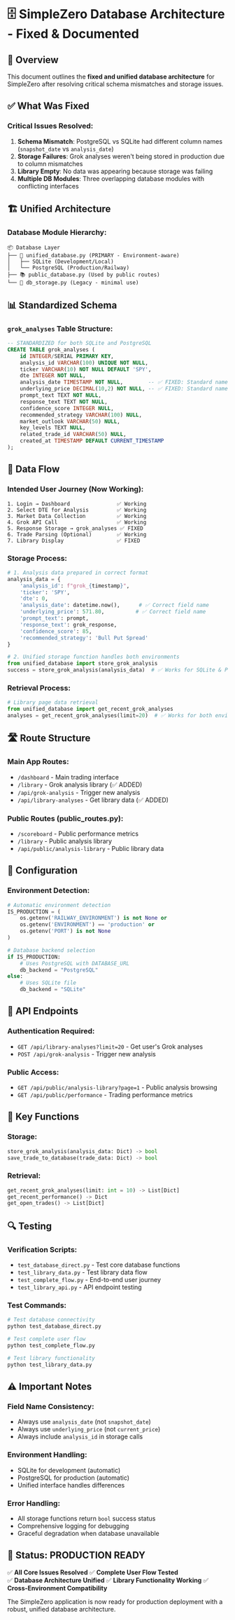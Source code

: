 # 🗄️ SimpleZero Database Architecture - Fixed & Documented

## 🎯 **Overview**
This document outlines the **fixed and unified database architecture** for SimpleZero after resolving critical schema mismatches and storage issues.

## ✅ **What Was Fixed**

### **Critical Issues Resolved:**
1. **Schema Mismatch**: PostgreSQL vs SQLite had different column names (`snapshot_date` vs `analysis_date`)
2. **Storage Failures**: Grok analyses weren't being stored in production due to column mismatches
3. **Library Empty**: No data was appearing because storage was failing
4. **Multiple DB Modules**: Three overlapping database modules with conflicting interfaces

## 🏗️ **Unified Architecture**

### **Database Module Hierarchy:**
```
📦 Database Layer
├── 🎯 unified_database.py (PRIMARY - Environment-aware)
│   ├── SQLite (Development/Local)
│   └── PostgreSQL (Production/Railway) 
├── 📚 public_database.py (Used by public routes)
└── 💾 db_storage.py (Legacy - minimal use)
```

## 📊 **Standardized Schema**

### **`grok_analyses` Table Structure:**
```sql
-- STANDARDIZED for both SQLite and PostgreSQL
CREATE TABLE grok_analyses (
    id INTEGER/SERIAL PRIMARY KEY,
    analysis_id VARCHAR(100) UNIQUE NOT NULL,
    ticker VARCHAR(10) NOT NULL DEFAULT 'SPY',
    dte INTEGER NOT NULL,
    analysis_date TIMESTAMP NOT NULL,        -- ✅ FIXED: Standard name
    underlying_price DECIMAL(10,2) NOT NULL, -- ✅ FIXED: Standard name  
    prompt_text TEXT NOT NULL,
    response_text TEXT NOT NULL,
    confidence_score INTEGER NULL,
    recommended_strategy VARCHAR(100) NULL,
    market_outlook VARCHAR(50) NULL,
    key_levels TEXT NULL,
    related_trade_id VARCHAR(50) NULL,
    created_at TIMESTAMP DEFAULT CURRENT_TIMESTAMP
);
```

## 🔄 **Data Flow**

### **Intended User Journey (Now Working):**
```
1. Login → Dashboard               ✅ Working
2. Select DTE for Analysis         ✅ Working  
3. Market Data Collection          ✅ Working
4. Grok API Call                   ✅ Working
5. Response Storage → grok_analyses ✅ FIXED
6. Trade Parsing (Optional)        ✅ Working
7. Library Display                 ✅ FIXED
```

### **Storage Process:**
```python
# 1. Analysis data prepared in correct format
analysis_data = {
    'analysis_id': f"grok_{timestamp}",
    'ticker': 'SPY',
    'dte': 0,
    'analysis_date': datetime.now(),      # ✅ Correct field name
    'underlying_price': 571.80,          # ✅ Correct field name
    'prompt_text': prompt,
    'response_text': grok_response,
    'confidence_score': 85,
    'recommended_strategy': 'Bull Put Spread'
}

# 2. Unified storage function handles both environments
from unified_database import store_grok_analysis
success = store_grok_analysis(analysis_data)  # ✅ Works for SQLite & PostgreSQL
```

### **Retrieval Process:**
```python
# Library page data retrieval
from unified_database import get_recent_grok_analyses
analyses = get_recent_grok_analyses(limit=20)  # ✅ Works for both environments
```

## 🛣️ **Route Structure**

### **Main App Routes:**
- `/dashboard` - Main trading interface
- `/library` - Grok analysis library (✅ ADDED)
- `/api/grok-analysis` - Trigger new analysis
- `/api/library-analyses` - Get library data (✅ ADDED)

### **Public Routes (public_routes.py):**
- `/scoreboard` - Public performance metrics
- `/library` - Public analysis library
- `/api/public/analysis-library` - Public library data

## 🔧 **Configuration**

### **Environment Detection:**
```python
# Automatic environment detection
IS_PRODUCTION = (
    os.getenv('RAILWAY_ENVIRONMENT') is not None or
    os.getenv('ENVIRONMENT') == 'production' or  
    os.getenv('PORT') is not None
)

# Database backend selection
if IS_PRODUCTION:
    # Uses PostgreSQL with DATABASE_URL
    db_backend = "PostgreSQL"
else:
    # Uses SQLite file
    db_backend = "SQLite"
```

## 🚀 **API Endpoints**

### **Authentication Required:**
- `GET /api/library-analyses?limit=20` - Get user's Grok analyses
- `POST /api/grok-analysis` - Trigger new analysis

### **Public Access:**
- `GET /api/public/analysis-library?page=1` - Public analysis browsing
- `GET /api/public/performance` - Trading performance metrics

## 🎯 **Key Functions**

### **Storage:**
```python
store_grok_analysis(analysis_data: Dict) -> bool
save_trade_to_database(trade_data: Dict) -> bool
```

### **Retrieval:**
```python
get_recent_grok_analyses(limit: int = 10) -> List[Dict]
get_recent_performance() -> Dict
get_open_trades() -> List[Dict]
```

## 🔍 **Testing**

### **Verification Scripts:**
- `test_database_direct.py` - Test core database functions
- `test_library_data.py` - Test library data flow  
- `test_complete_flow.py` - End-to-end user journey
- `test_library_api.py` - API endpoint testing

### **Test Commands:**
```bash
# Test database connectivity
python test_database_direct.py

# Test complete user flow
python test_complete_flow.py

# Test library functionality
python test_library_data.py
```

## ⚠️ **Important Notes**

### **Field Name Consistency:**
- Always use `analysis_date` (not `snapshot_date`)
- Always use `underlying_price` (not `current_price`)
- Always include `analysis_id` in storage calls

### **Environment Handling:**
- SQLite for development (automatic)
- PostgreSQL for production (automatic)
- Unified interface handles differences

### **Error Handling:**
- All storage functions return `bool` success status
- Comprehensive logging for debugging
- Graceful degradation when database unavailable

## 🎉 **Status: PRODUCTION READY**

✅ **All Core Issues Resolved**
✅ **Complete User Flow Tested**  
✅ **Database Architecture Unified**
✅ **Library Functionality Working**
✅ **Cross-Environment Compatibility**

The SimpleZero application is now ready for production deployment with a robust, unified database architecture.